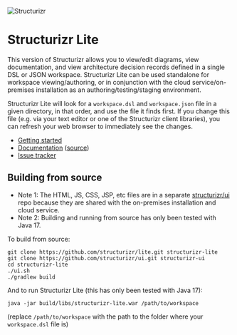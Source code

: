 ![Structurizr](https://static.structurizr.com/img/structurizr-banner.png)

# Structurizr Lite

This version of Structurizr allows you to view/edit diagrams, view documentation, and view architecture decision records defined in a single DSL or JSON workspace.
Structurizr Lite can be used standalone for workspace viewing/authoring, or in conjunction with the cloud service/on-premises installation as an authoring/testing/staging environment.

Structurizr Lite will look for a `workspace.dsl` and `workspace.json` file in a given directory, in that order, and use the file it finds first.
If you change this file (e.g. via your text editor or one of the Structurizr client libraries), you can refresh your web browser to immediately see the changes.

- [Getting started](https://structurizr.com/share/76352/documentation#getting-started)
- [Documentation](https://structurizr.com/share/76352/documentation) ([source](docs))
- [Issue tracker](https://github.com/structurizr/lite/issues)

## Building from source

- Note 1: The HTML, JS, CSS, JSP, etc files are in a separate [structurizr/ui](https://github.com/structurizr/ui) repo because they are shared with the on-premises installation and cloud service.
- Note 2: Building and running from source has only been tested with Java 17.

To build from source:

```
git clone https://github.com/structurizr/lite.git structurizr-lite
git clone https://github.com/structurizr/ui.git structurizr-ui
cd structurizr-lite
./ui.sh
./gradlew build
```

And to run Structurizr Lite (this has only been tested with Java 17):

```
java -jar build/libs/structurizr-lite.war /path/to/workspace
```

(replace `/path/to/workspace` with the path to the folder where your `workspace.dsl` file is)